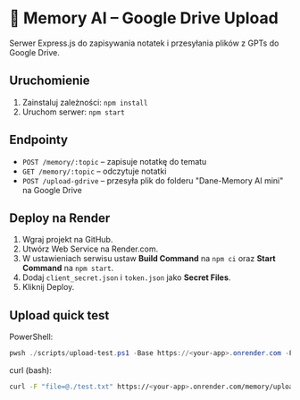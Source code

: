 
# 🧠 Memory AI – Google Drive Upload

Serwer Express.js do zapisywania notatek i przesyłania plików z GPTs do Google Drive.

## Uruchomienie

1. Zainstaluj zależności: `npm install`
2. Uruchom serwer: `npm start`

## Endpointy

- `POST /memory/:topic` – zapisuje notatkę do tematu
- `GET /memory/:topic` – odczytuje notatki
- `POST /upload-gdrive` – przesyła plik do folderu "Dane-Memory AI mini" na Google Drive

## Deploy na Render

1. Wgraj projekt na GitHub.
2. Utwórz Web Service na Render.com.
3. W ustawieniach serwisu ustaw **Build Command** na `npm ci` oraz **Start Command** na `npm start`.
4. Dodaj `client_secret.json` i `token.json` jako **Secret Files**.
5. Kliknij Deploy.

## Upload quick test

PowerShell:
```powershell
pwsh ./scripts/upload-test.ps1 -Base https://<your-app>.onrender.com -File "C:\\Users\\<you>\\OneDrive\\Desktop\\test.txt"
```

curl (bash):
```bash
curl -F "file=@./test.txt" https://<your-app>.onrender.com/memory/upload
```

